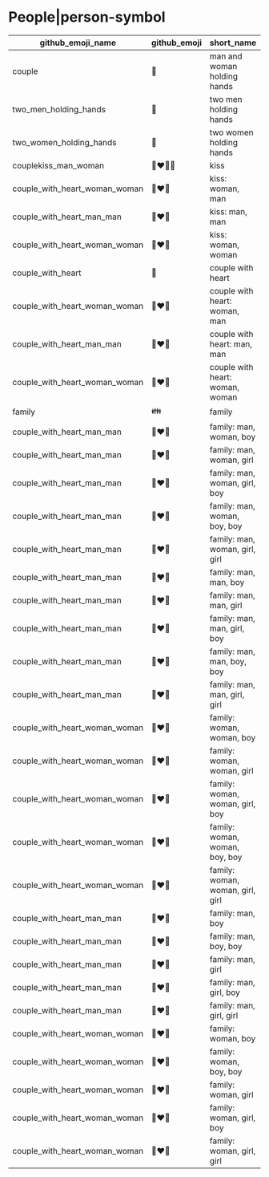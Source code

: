 # People|person-symbol

|github_emoji_name|github_emoji|short_name|unicode_index|
|---|---|---|---|
|couple|:couple:|man and woman holding hands|397|
|two_men_holding_hands|:two_men_holding_hands:|two men holding hands|398|
|two_women_holding_hands|:two_women_holding_hands:|two women holding hands|399|
|couplekiss_man_woman|:couplekiss_man_woman:|kiss|400|
|couple_with_heart_woman_woman|:couple_with_heart_woman_woman:|kiss: woman, man|401|
|couple_with_heart_man_man|:couple_with_heart_man_man:|kiss: man, man|402|
|couple_with_heart_woman_woman|:couple_with_heart_woman_woman:|kiss: woman, woman|403|
|couple_with_heart|:couple_with_heart:|couple with heart|404|
|couple_with_heart_woman_woman|:couple_with_heart_woman_woman:|couple with heart: woman, man|405|
|couple_with_heart_man_man|:couple_with_heart_man_man:|couple with heart: man, man|406|
|couple_with_heart_woman_woman|:couple_with_heart_woman_woman:|couple with heart: woman, woman|407|
|family|:family:|family|408|
|couple_with_heart_man_man|:couple_with_heart_man_man:|family: man, woman, boy|409|
|couple_with_heart_man_man|:couple_with_heart_man_man:|family: man, woman, girl|410|
|couple_with_heart_man_man|:couple_with_heart_man_man:|family: man, woman, girl, boy|411|
|couple_with_heart_man_man|:couple_with_heart_man_man:|family: man, woman, boy, boy|412|
|couple_with_heart_man_man|:couple_with_heart_man_man:|family: man, woman, girl, girl|413|
|couple_with_heart_man_man|:couple_with_heart_man_man:|family: man, man, boy|414|
|couple_with_heart_man_man|:couple_with_heart_man_man:|family: man, man, girl|415|
|couple_with_heart_man_man|:couple_with_heart_man_man:|family: man, man, girl, boy|416|
|couple_with_heart_man_man|:couple_with_heart_man_man:|family: man, man, boy, boy|417|
|couple_with_heart_man_man|:couple_with_heart_man_man:|family: man, man, girl, girl|418|
|couple_with_heart_woman_woman|:couple_with_heart_woman_woman:|family: woman, woman, boy|419|
|couple_with_heart_woman_woman|:couple_with_heart_woman_woman:|family: woman, woman, girl|420|
|couple_with_heart_woman_woman|:couple_with_heart_woman_woman:|family: woman, woman, girl, boy|421|
|couple_with_heart_woman_woman|:couple_with_heart_woman_woman:|family: woman, woman, boy, boy|422|
|couple_with_heart_woman_woman|:couple_with_heart_woman_woman:|family: woman, woman, girl, girl|423|
|couple_with_heart_man_man|:couple_with_heart_man_man:|family: man, boy|424|
|couple_with_heart_man_man|:couple_with_heart_man_man:|family: man, boy, boy|425|
|couple_with_heart_man_man|:couple_with_heart_man_man:|family: man, girl|426|
|couple_with_heart_man_man|:couple_with_heart_man_man:|family: man, girl, boy|427|
|couple_with_heart_man_man|:couple_with_heart_man_man:|family: man, girl, girl|428|
|couple_with_heart_woman_woman|:couple_with_heart_woman_woman:|family: woman, boy|429|
|couple_with_heart_woman_woman|:couple_with_heart_woman_woman:|family: woman, boy, boy|430|
|couple_with_heart_woman_woman|:couple_with_heart_woman_woman:|family: woman, girl|431|
|couple_with_heart_woman_woman|:couple_with_heart_woman_woman:|family: woman, girl, boy|432|
|couple_with_heart_woman_woman|:couple_with_heart_woman_woman:|family: woman, girl, girl|433|
